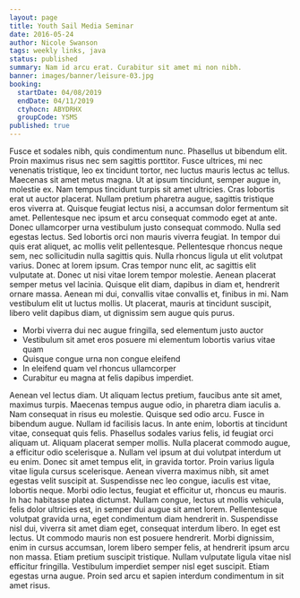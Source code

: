 ```yaml
---
layout: page
title: Youth Sail Media Seminar
date: 2016-05-24
author: Nicole Swanson
tags: weekly links, java
status: published
summary: Nam id arcu erat. Curabitur sit amet mi non nibh.
banner: images/banner/leisure-03.jpg
booking:
  startDate: 04/08/2019
  endDate: 04/11/2019
  ctyhocn: ABYDRHX
  groupCode: YSMS
published: true
---
```

Fusce et sodales nibh, quis condimentum nunc. Phasellus ut bibendum elit. Proin maximus risus nec sem sagittis porttitor. Fusce ultrices, mi nec venenatis tristique, leo ex tincidunt tortor, nec luctus mauris lectus ac tellus. Maecenas sit amet metus magna. Ut at ipsum tincidunt, semper augue in, molestie ex. Nam tempus tincidunt turpis sit amet ultricies. Cras lobortis erat ut auctor placerat. Nullam pretium pharetra augue, sagittis tristique eros viverra at. Quisque feugiat lectus nisi, a accumsan dolor fermentum sit amet. Pellentesque nec ipsum et arcu consequat commodo eget at ante. Donec ullamcorper urna vestibulum justo consequat commodo. Nulla sed egestas lectus. Sed lobortis orci non mauris viverra feugiat.
In tempor dui quis erat aliquet, ac mollis velit pellentesque. Pellentesque rhoncus neque sem, nec sollicitudin nulla sagittis quis. Nulla rhoncus ligula ut elit volutpat varius. Donec at lorem ipsum. Cras tempor nunc elit, ac sagittis elit vulputate at. Donec ut nisi vitae lorem tempor molestie. Aenean placerat semper metus vel lacinia. Quisque elit diam, dapibus in diam et, hendrerit ornare massa. Aenean mi dui, convallis vitae convallis et, finibus in mi. Nam vestibulum elit ut luctus mollis. Ut placerat, mauris at tincidunt suscipit, libero velit dapibus diam, ut dignissim sem augue quis purus.

* Morbi viverra dui nec augue fringilla, sed elementum justo auctor
* Vestibulum sit amet eros posuere mi elementum lobortis varius vitae quam
* Quisque congue urna non congue eleifend
* In eleifend quam vel rhoncus ullamcorper
* Curabitur eu magna at felis dapibus imperdiet.

Aenean vel lectus diam. Ut aliquam lectus pretium, faucibus ante sit amet, maximus turpis. Maecenas tempus augue odio, in pharetra diam iaculis a. Nam consequat in risus eu molestie. Quisque sed odio arcu. Fusce in bibendum augue. Nullam id facilisis lacus. In ante enim, lobortis at tincidunt vitae, consequat quis felis. Phasellus sodales varius felis, id feugiat orci aliquam ut. Aliquam placerat semper mollis. Nulla placerat commodo augue, a efficitur odio scelerisque a. Nullam vel ipsum at dui volutpat interdum ut eu enim. Donec sit amet tempus elit, in gravida tortor. Proin varius ligula vitae ligula cursus scelerisque. Aenean viverra maximus nibh, sit amet egestas velit suscipit at.
Suspendisse nec leo congue, iaculis est vitae, lobortis neque. Morbi odio lectus, feugiat et efficitur ut, rhoncus eu mauris. In hac habitasse platea dictumst. Nullam congue, lectus ut mollis vehicula, felis dolor ultricies est, in semper dui augue sit amet lorem. Pellentesque volutpat gravida urna, eget condimentum diam hendrerit in. Suspendisse nisl dui, viverra sit amet diam eget, consequat interdum libero. In eget est lectus. Ut commodo mauris non est posuere hendrerit. Morbi dignissim, enim in cursus accumsan, lorem libero semper felis, at hendrerit ipsum arcu non massa. Etiam pretium suscipit tristique. Nullam vulputate ligula vitae nisl efficitur fringilla. Vestibulum imperdiet semper nisl eget suscipit. Etiam egestas urna augue. Proin sed arcu et sapien interdum condimentum in sit amet risus.

